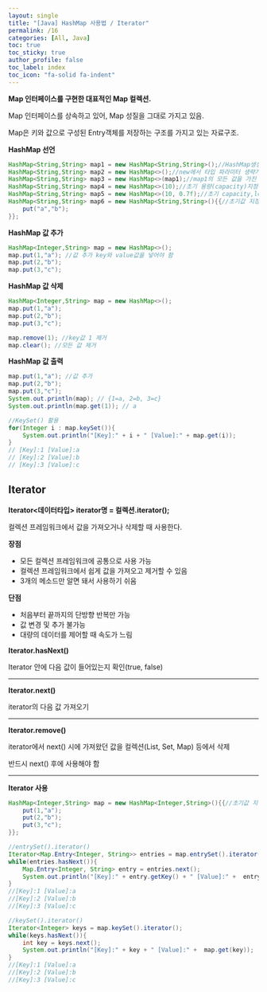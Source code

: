 ```yaml
---
layout: single
title: "[Java] HashMap 사용법 / Iterator"
permalink: /16
categories: [All, Java]
toc: true
toc_sticky: true
author_profile: false
toc_label: index
toc_icon: "fa-solid fa-indent"
---
```


**Map 인터페이스를 구현한 대표적인 Map 컬렉션.**

Map 인터페이스를 상속하고 있어, Map 성질을 그대로 가지고 있음.

Map은 키와 값으로 구성된 Entry객체를 저장하는 구조를 가지고 있는 자료구조.

**HashMap 선언**

```java
HashMap<String,String> map1 = new HashMap<String,String>();//HashMap생성
HashMap<String,String> map2 = new HashMap<>();//new에서 타입 파라미터 생략가능
HashMap<String,String> map3 = new HashMap<>(map1);//map1의 모든 값을 가진 HashMap생성
HashMap<String,String> map4 = new HashMap<>(10);//초기 용량(capacity)지정
HashMap<String,String> map5 = new HashMap<>(10, 0.7f);//초기 capacity,load factor지정
HashMap<String,String> map6 = new HashMap<String,String>(){{//초기값 지정
    put("a","b");
}};
```

**HashMap 값 추가**

```java
HashMap<Integer,String> map = new HashMap<>();
map.put(1,"a"); //값 추가 key와 value값을 넣어야 함
map.put(2,"b");
map.put(3,"c");
```

**HashMap 값 삭제**

```java
HashMap<Integer,String> map = new HashMap<>();
map.put(1,"a"); 
map.put(2,"b");
map.put(3,"c");

map.remove(1); //key값 1 제거
map.clear(); //모든 값 제거
```

**HashMap 값 출력**

```java
map.put(1,"a"); //값 추가
map.put(2,"b");
map.put(3,"c");
System.out.println(map); // {1=a, 2=b, 3=c}
System.out.println(map.get(1)); // a

//KeySet() 활용
for(Integer i : map.keySet()){
    System.out.println("[Key]:" + i + " [Value]:" + map.get(i));
}
// [Key]:1 [Value]:a
// [Key]:2 [Value]:b
// [Key]:3 [Value]:c
```

## Iterator

**Iterator<데이터타입> iterator명 = 컬렉션.iterator();** 

컬렉션 프레임워크에서 값을 가져오거나 삭제할 때 사용한다.

**장점**

- 모든 컬렉션 프레임워크에 공통으로 사용 가능
- 컬렉션 프레임워크에서 쉽게 값을 가져오고 제거할 수 있음
- 3개의 메소드만 알면 돼서 사용하기 쉬움

**단점**

- 처음부터 끝까지의 단방향 반복만 가능
- 값 변경 및 추가 불가능
- 대량의 데이터를 제어할 때 속도가 느림

**Iterator.hasNext()**

Iterator 안에 다음 값이 들어있는지 확인(true, false)

---

**Iterator.next()**

iterator의 다음 값 가져오기

---

**Iterator.remove()**

iterator에서 next() 시에 가져왔던 값을 컬렉션(List, Set, Map) 등에서 삭제

반드시 next() 후에 사용해야 함

---

**Iterator 사용**

```java
HashMap<Integer,String> map = new HashMap<Integer,String>(){{//초기값 지정
    put(1,"a");
    put(2,"b");
    put(3,"c");
}};

//entrySet().iterator()
Iterator<Map.Entry<Integer, String>> entries = map.entrySet().iterator();
while(entries.hasNext()){
    Map.Entry<Integer, String> entry = entries.next();
    System.out.println("[Key]:" + entry.getKey() + " [Value]:" +  entry.getValue());
}
//[Key]:1 [Value]:a
//[Key]:2 [Value]:b
//[Key]:3 [Value]:c

//keySet().iterator()
Iterator<Integer> keys = map.keySet().iterator();
while(keys.hasNext()){
    int key = keys.next();
    System.out.println("[Key]:" + key + " [Value]:" +  map.get(key));
}
//[Key]:1 [Value]:a
//[Key]:2 [Value]:b
//[Key]:3 [Value]:c
```
